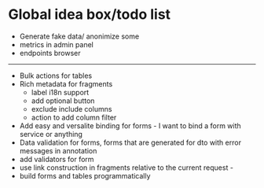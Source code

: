 # Global idea box/todo list

- Generate fake data/ anonimize some
- metrics in admin panel
- endpoints browser

---
- Bulk actions for tables
- Rich metadata for fragments
  - label i18n support
  - add optional button
  - exclude include columns
  - action to add column filter
- Add easy and versalite binding for forms - I want to bind a form with service or anything
- Data validation for forms, forms that are generated for dto with error messages in annotation
- add validators for form
- use link construction in fragments relative to the current request - 
- build forms and tables programmatically


